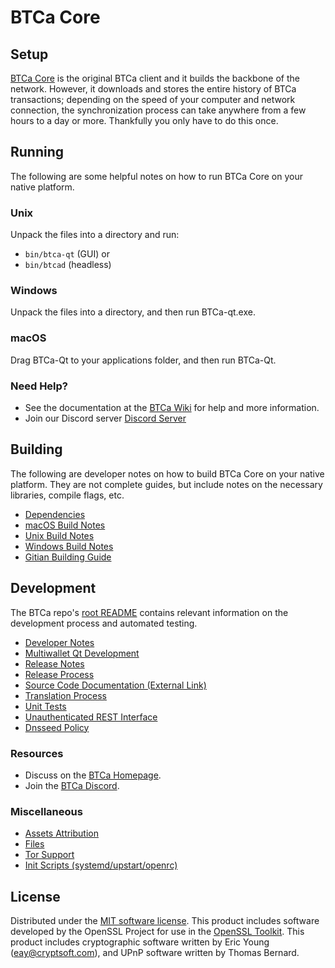 BTCa Core
=============

Setup
---------------------
[BTCa Core](https://btcadd.io/) is the original BTCa client and it builds the backbone of the network. However, it downloads and stores the entire history of BTCa transactions; depending on the speed of your computer and network connection, the synchronization process can take anywhere from a few hours to a day or more. Thankfully you only have to do this once.

Running
---------------------
The following are some helpful notes on how to run BTCa Core on your native platform.

### Unix

Unpack the files into a directory and run:

- `bin/btca-qt` (GUI) or
- `bin/btcad` (headless)

### Windows

Unpack the files into a directory, and then run BTCa-qt.exe.

### macOS

Drag BTCa-Qt to your applications folder, and then run BTCa-Qt.

### Need Help?

* See the documentation at the [BTCa Wiki](https://github.com/bitcoinadditional/BTCA/tree/master/doc)
for help and more information.
* Join our Discord server [Discord Server](https://discord.gg/)

Building
---------------------
The following are developer notes on how to build BTCa Core on your native platform. They are not complete guides, but include notes on the necessary libraries, compile flags, etc.

- [Dependencies](dependencies.md)
- [macOS Build Notes](build-osx.md)
- [Unix Build Notes](build-unix.md)
- [Windows Build Notes](build-windows.md)
- [Gitian Building Guide](gitian-building.md)

Development
---------------------
The BTCa repo's [root README](/README.md) contains relevant information on the development process and automated testing.

- [Developer Notes](developer-notes.md)
- [Multiwallet Qt Development](multiwallet-qt.md)
- [Release Notes](release-notes.md)
- [Release Process](release-process.md)
- [Source Code Documentation (External Link)](https://github.com/bitcoinadditional/BTCA/tree/master/doc)
- [Translation Process](translation_process.md)
- [Unit Tests](unit-tests.md)
- [Unauthenticated REST Interface](REST-interface.md)
- [Dnsseed Policy](dnsseed-policy.md)

### Resources
* Discuss on the [BTCa Homepage](https://btcadd.io/).
* Join the [BTCa Discord](https://discord.gg/).

### Miscellaneous
- [Assets Attribution](assets-attribution.md)
- [Files](files.md)
- [Tor Support](tor.md)
- [Init Scripts (systemd/upstart/openrc)](init.md)

License
---------------------
Distributed under the [MIT software license](/COPYING).
This product includes software developed by the OpenSSL Project for use in the [OpenSSL Toolkit](https://www.openssl.org/). This product includes
cryptographic software written by Eric Young ([eay@cryptsoft.com](mailto:eay@cryptsoft.com)), and UPnP software written by Thomas Bernard.
